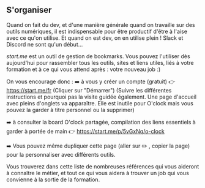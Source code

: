 ## S'organiser 

Quand on fait du dev, et d'une manière générale quand on travaille sur des outils numériques, il est indispensable pour être productif d'être à l'aise avec ce qu'on utilise. Et quand on est dev, on en utilise plein ! Slack et Discord ne sont qu'un début…

*start.me* est un outil de gestion de bookmarks.
Vous pouvez l'utiliser dès aujourd'hui pour rassembler tous les outils, sites et liens utiles, liés à votre formation et à ce qui vous attend après : votre nouveau job :)

On vous encourage donc :
:arrow_right: à vous y créer un compte (gratuit) :point_right: https://start.me/fr (Cliquer sur "Démarrer")
  (Suivre les différentes instructions et pourquoi pas la visite guidée également.
  Une page d'accueil avec pleins d'onglets va apparaître. Elle est inutile pour O'clock mais vous pouvez la garder à titre personnel ou la supprimer)

:arrow_right: à consulter la board O'clock partagée, compilation des liens essentiels à garder à portée de main  :point_right:  https://start.me/p/5vGxNq/o-clock

:arrow_right: Vous pouvez même dupliquer cette page (aller sur :pencil2: , copier la page) pour la personnaliser avec différents outils.

Vous trouverez dans cette liste de nombreuses références qui vous aideront à connaître le métier, et tout ce qui vous aidera à trouver un job qui vous convienne à la sortie de la formation.
